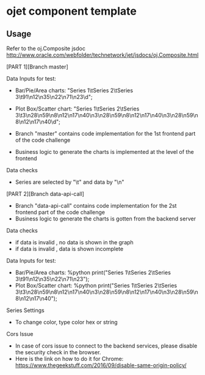 # ojet component template

## Usage
Refer to the oj.Composite jsdoc
http://www.oracle.com/webfolder/technetwork/jet/jsdocs/oj.Composite.html

[PART 1][Branch master]

Data Inputs for test:

- Bar/Pie/Area charts: "Series 1\tSeries 2\tSeries 3\t91\n12\n35\n22\n71\n23\d";
- Plot Box/Scatter chart:  "Series 1\tSeries 2\tSeries 3\t3\n28\n59\n8\n12\n17\n40\n3\n28\n59\n8\n12\n17\n40\n3\n28\n59\n8\n12\n17\n40\d";


- Branch "master" contains code implementation for the 1st frontend part of the code challenge
- Business logic to generate the charts is implemented at the level of the frontend

Data checks

- Series are selected by "\t" and data by "\n"

[PART 2][Branch data-api-call]

- Branch "data-api-call" contains code implementation for the 2st frontend part of the code challenge
- Business logic to generate the charts is gotten from the backend server

Data checks

- if data is invalid <less than the data required for one group>, no data is shown in the graph
- if data is invalid <Incomplete groups>, data is shown incomplete

Data Inputs for test:

- Bar/Pie/Area charts: %python print("Series 1\tSeries 2\tSeries 3\t91\n12\n35\n22\n71\n23");
- Plot Box/Scatter chart:  %python print("Series 1\tSeries 2\tSeries 3\t3\n28\n59\n8\n12\n17\n40\n3\n28\n59\n8\n12\n17\n40\n3\n28\n59\n8\n12\n17\n40");

Series Settings

- To change color, type color hex or string

Cors Issue

- In case of cors issue to connect to the backend services, please disable the security check in the browser.
- Here is the link on how to do it for Chrome: https://www.thegeekstuff.com/2016/09/disable-same-origin-policy/ 